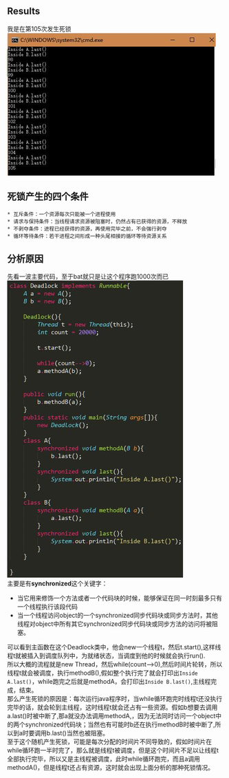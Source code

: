 
## Results
我是在第105次发生死锁  
![105dead](https://github.com/LLuqw/ES2016_14353219/blob/master/Deadlock_lab/105_dead.jpg?raw=true)  

## 死锁产生的四个条件  
    * 互斥条件：一个资源每次只能被一个进程使用  
    * 请求与保持条件：当线程请求资源被阻塞时，仍然占有已获得的资源，不释放  
    * 不剥夺条件：进程已经获得的资源，再使用完毕之前，不会强行剥夺  
    * 循环等待条件：若干进程之间形成一种头尾相接的循环等待资源关系  
## 分析原因  
先看一波主要代码，至于bat就只是让这个程序跑1000次而已  
![code](https://github.com/LLuqw/ES2016_14353219/blob/master/Deadlock_lab/code.jpg?raw=true)  
主要是有**synchronized**这个关键字：  

- 当它用来修饰一个方法或者一个代码块的时候，能够保证在同一时刻最多只有一个线程执行该段代码  
- 当一个线程访问object的一个synchronized同步代码块或同步方法时，其他线程对object中所有其它synchronized同步代码块或同步方法的访问将被阻塞。  


可以看到主函数在这个Deadlock类中，他会new一个线程t，然后t.start(),这样线程t就被插入到调度队列中，为就绪状态，当调度到他的时候就会执行run().  
所以大概的流程就是new Thread，然后while(count-->0),然后时间片轮转，所以线程t就会被调度，执行methodB(),假如整个执行完了就会打印出`Inside A.last()`，while跑完之后就是methodA，会打印出`Inside B.last()`,主线程完成，结束。  
那么产生死锁的原因是：每次运行java程序时，当while循环跑完时线程t还没执行完毕的话，就会轮到主线程，这时线程t就会还占有一些资源。假如b想要去调用a.last()时被中断了,那a就没办法调用methodA,，因为无法同时访问一个object中的两个synchronized代码块；当然也有可能时b还在执行methodB时被中断了,所以到a时要调用b.last()当然也被阻塞。  
至于这个随机产生死锁，可能是每次分配的时间片不同导致的，假如时间片在while循环跑一半时完了，那么就是线程t被调度，但是这个时间片不足以让线程t全部执行完毕，所以又是主线程被调度，此时while循环跑完，而且a调用methodA()，但是线程t还占有资源，这时就会出现上面分析的那种死锁情况。




